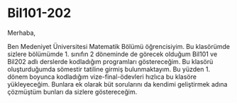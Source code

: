 # Bil101-202

Merhaba,

Ben Medeniyet Üniversitesi Matematik Bölümü öğrencisiyim. Bu klasörümde sizlere bölümümde 1. sınıfın 2 döneminde de görecek olduğum Bil101 ve Bil202 adlı derslerde kodladığım programları göstereceğim. Bu klasörü oluşturduğumda sömestir tatiline girmiş bulunmaktayım. Bu yüzden 1. dönem boyunca kodladığım vize-final-ödevleri hızlıca bu klasöre yükleyeceğim. Bunlara ek olarak büt sorularını da kendimi geliştirmek adına çözmüştüm bunları da sizlere göstereceğim.
